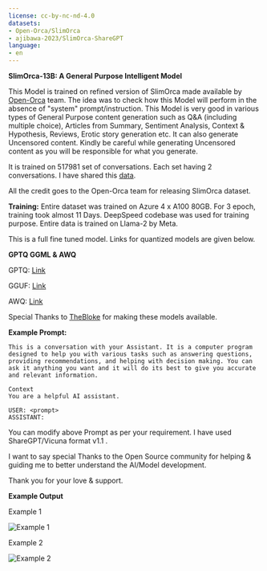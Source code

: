 ```yaml
---
license: cc-by-nc-nd-4.0
datasets:
- Open-Orca/SlimOrca
- ajibawa-2023/SlimOrca-ShareGPT
language:
- en
---
```


**SlimOrca-13B: A General Purpose Intelligent Model**


This Model is trained on refined version of SlimOrca made available by [Open-Orca](https://huggingface.co/Open-Orca) team. 
The idea was to check how this Model will perform in the absence of "system" prompt/instruction. 
This Model is very good in various types of General Purpose content generation such as Q&A (including multiple choice), Articles from Summary, Sentiment Analysis,
Context & Hypothesis, Reviews, Erotic story generation etc.
It can also generate Uncensored content. Kindly be careful while generating Uncensored content as you will be responsible for what you
generate.

It is trained on 517981 set of conversations. Each set having 2 conversations. I have shared this [data](https://huggingface.co/datasets/ajibawa-2023/SlimOrca-ShareGPT).

All the credit goes to the Open-Orca team for releasing SlimOrca dataset.


**Training:**
Entire dataset was trained on Azure 4 x A100 80GB. For 3 epoch, training took almost 11 Days. DeepSpeed codebase was used for training purpose.
Entire data is trained on Llama-2 by Meta.

This is a full fine tuned model. Links for quantized models are given below.

**GPTQ GGML & AWQ**

GPTQ: [Link](https://huggingface.co/TheBloke/SlimOrca-13B-GPTQ)

GGUF: [Link](https://huggingface.co/TheBloke/SlimOrca-13B-GGUF)

AWQ: [Link](https://huggingface.co/TheBloke/SlimOrca-13B-AWQ)


Special Thanks to [TheBloke](https://huggingface.co/TheBloke) for making these models available.



**Example Prompt:**
```
This is a conversation with your Assistant. It is a computer program designed to help you with various tasks such as answering questions, providing recommendations, and helping with decision making. You can ask it anything you want and it will do its best to give you accurate and relevant information.

Context
You are a helpful AI assistant.

USER: <prompt>
ASSISTANT:
```
You can modify above Prompt as per your requirement. I have used ShareGPT/Vicuna format v1.1 .


I want to say special Thanks to the Open Source community for helping & guiding me to better understand the AI/Model development.

Thank you for your love & support.


**Example Output**

Example 1

![Example 1](https://cdn-uploads.huggingface.co/production/uploads/64aea8ff67511bd3d965697b/hM_EJaSZiMjMQU35EiHGM.png)

Example 2

![Example 2](https://cdn-uploads.huggingface.co/production/uploads/64aea8ff67511bd3d965697b/riNaxJeTWdCEE4dNP8GWp.png)


